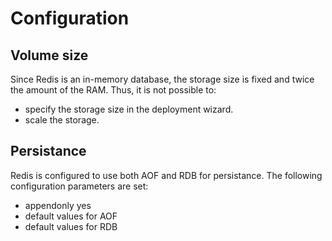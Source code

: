 # Configuration

## Volume size

Since Redis is an in-memory database, the storage size is fixed and twice the amount of the RAM. Thus, it is not possible to:

- specify the storage size in the deployment wizard.
- scale the storage.

## Persistance

Redis is configured to use both AOF and RDB for persistance.
The following configuration parameters are set:

- appendonly yes
- default values for AOF
- default values for RDB
